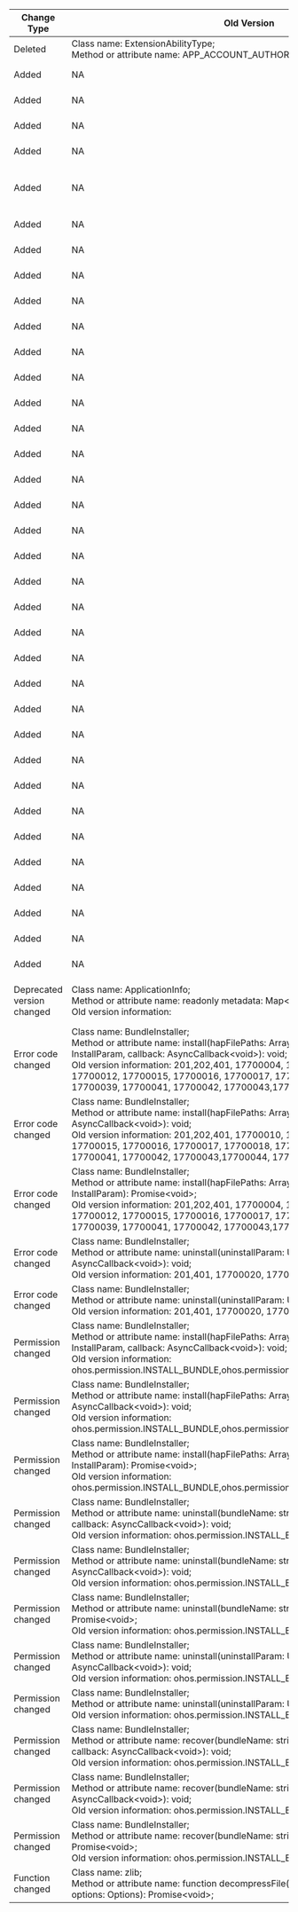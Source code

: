 | Change Type | Old Version | New Version | d.ts File |
| ---- | ------ | ------ | -------- |
|Deleted|Class name: ExtensionAbilityType;<br>Method or attribute name: APP_ACCOUNT_AUTHORIZATION = 19|NA|@ohos.bundle.bundleManager.d.ts|
|Added|NA|Class name: appControl;<br>Method or attribute name: function setDisposedStatusSync(appId: string, disposedWant: Want): void;|@ohos.bundle.appControl.d.ts|
|Added|NA|Class name: appControl;<br>Method or attribute name: function getDisposedStatusSync(appId: string): Want;|@ohos.bundle.appControl.d.ts|
|Added|NA|Class name: appControl;<br>Method or attribute name: function deleteDisposedStatusSync(appId: string): void;|@ohos.bundle.appControl.d.ts|
|Added|NA|Class name: bundleManager;<br>Method or attribute name: function queryAbilityInfoSync(want: Want, abilityFlags: number, userId?: number): Array\<AbilityInfo>;|@ohos.bundle.bundleManager.d.ts|
|Added|NA|Class name: bundleManager;<br>Method or attribute name: function queryExtensionAbilityInfoSync(want: Want, extensionAbilityType: ExtensionAbilityType,<br><br>    extensionAbilityFlags: number, userId?: number): Array\<ExtensionAbilityInfo>;|@ohos.bundle.bundleManager.d.ts|
|Added|NA|Class name: bundleManager;<br>Method or attribute name: function getBundleNameByUidSync(uid: number): string;|@ohos.bundle.bundleManager.d.ts|
|Added|NA|Class name: bundleManager;<br>Method or attribute name: function getBundleArchiveInfoSync(hapFilePath: string, bundleFlags: number): BundleInfo;|@ohos.bundle.bundleManager.d.ts|
|Added|NA|Class name: bundleManager;<br>Method or attribute name: function setApplicationEnabledSync(bundleName: string, isEnabled: boolean): void;|@ohos.bundle.bundleManager.d.ts|
|Added|NA|Class name: bundleManager;<br>Method or attribute name: function setAbilityEnabledSync(info: AbilityInfo, isEnabled: boolean): void;|@ohos.bundle.bundleManager.d.ts|
|Added|NA|Class name: bundleManager;<br>Method or attribute name: function isApplicationEnabledSync(bundleName: string): boolean;|@ohos.bundle.bundleManager.d.ts|
|Added|NA|Class name: bundleManager;<br>Method or attribute name: function isAbilityEnabledSync(info: AbilityInfo): boolean;|@ohos.bundle.bundleManager.d.ts|
|Added|NA|Class name: bundleManager;<br>Method or attribute name: function getLaunchWantForBundleSync(bundleName: string, userId?: number): Want;|@ohos.bundle.bundleManager.d.ts|
|Added|NA|Class name: bundleManager;<br>Method or attribute name: function getProfileByAbilitySync(moduleName: string, abilityName: string, metadataName?: string): Array\<string>;|@ohos.bundle.bundleManager.d.ts|
|Added|NA|Class name: bundleManager;<br>Method or attribute name: function getProfileByExtensionAbilitySync(moduleName: string, extensionAbilityName: string, metadataName?: string): Array\<string>;|@ohos.bundle.bundleManager.d.ts|
|Added|NA|Class name: bundleManager;<br>Method or attribute name: function getPermissionDefSync(permissionName: string): PermissionDef;|@ohos.bundle.bundleManager.d.ts|
|Added|NA|Class name: bundleManager;<br>Method or attribute name: function getAbilityLabelSync(bundleName: string, moduleName: string, abilityName: string): string;|@ohos.bundle.bundleManager.d.ts|
|Added|NA|Class name: bundleManager;<br>Method or attribute name: function getAppProvisionInfoSync(bundleName: string, userId?: number): AppProvisionInfo;|@ohos.bundle.bundleManager.d.ts|
|Added|NA|Class name: bundleManager;<br>Method or attribute name: export type ModuleMetadata = _ModuleMetadata;|@ohos.bundle.bundleManager.d.ts|
|Added|NA|Class name: ExtensionAbilityType;<br>Method or attribute name: SHARE = 16|@ohos.bundle.bundleManager.d.ts|
|Added|NA|Class name: ExtensionAbilityType;<br>Method or attribute name: ACTION = 19|@ohos.bundle.bundleManager.d.ts|
|Added|NA|Class name: defaultAppManager;<br>Method or attribute name: function isDefaultApplicationSync(type: string): boolean;|@ohos.bundle.defaultAppManager.d.ts|
|Added|NA|Class name: defaultAppManager;<br>Method or attribute name: function getDefaultApplicationSync(type: string, userId?: number): BundleInfo;|@ohos.bundle.defaultAppManager.d.ts|
|Added|NA|Class name: defaultAppManager;<br>Method or attribute name: function setDefaultApplicationSync(type: string, elementName: ElementName, userId?: number): void;|@ohos.bundle.defaultAppManager.d.ts|
|Added|NA|Class name: defaultAppManager;<br>Method or attribute name: function resetDefaultApplicationSync(type: string, userId?: number): void;|@ohos.bundle.defaultAppManager.d.ts|
|Added|NA|Class name: sourcefile;<br>Method or attribute name: export type BundleStatusCallback = _BundleStatusCallback;|@ohos.bundle.innerBundleManager.d.ts|
|Added|NA|Class name: installer;<br>Method or attribute name: function getBundleInstallerSync(): BundleInstaller;|@ohos.bundle.installer.d.ts|
|Added|NA|Class name: BundleInstaller;<br>Method or attribute name: updateBundleForSelf(hapFilePaths: Array\<string>, installParam: InstallParam, callback: AsyncCallback\<void>): void;|@ohos.bundle.installer.d.ts|
|Added|NA|Class name: BundleInstaller;<br>Method or attribute name: updateBundleForSelf(hapFilePaths: Array\<string>, callback: AsyncCallback\<void>): void;|@ohos.bundle.installer.d.ts|
|Added|NA|Class name: BundleInstaller;<br>Method or attribute name: updateBundleForSelf(hapFilePaths: Array\<string>, installParam?: InstallParam): Promise\<void>;|@ohos.bundle.installer.d.ts|
|Added|NA|Class name: launcherBundleManager;<br>Method or attribute name: function getLauncherAbilityInfoSync(bundleName: string, userId: number): Array\<LauncherAbilityInfo>;|@ohos.bundle.launcherBundleManager.d.ts|
|Added|NA|Class name: launcherBundleManager;<br>Method or attribute name: function getShortcutInfoSync(bundleName: string): Array\<ShortcutInfo>;|@ohos.bundle.launcherBundleManager.d.ts|
|Added|NA|Class name: zlib;<br>Method or attribute name: function decompressFile(inFile: string, outFile: string, callback: AsyncCallback\<void>): void;|@ohos.zlib.d.ts|
|Added|NA|Class name: ApplicationInfo;<br>Method or attribute name: readonly metadataArray: Array\<ModuleMetadata>;|ApplicationInfo.d.ts|
|Added|NA|Class name: ModuleMetadata;<br>Method or attribute name: readonly moduleName: string;|ApplicationInfo.d.ts|
|Added|NA|Class name: ModuleMetadata;<br>Method or attribute name: readonly metadata: Array\<Metadata>;|ApplicationInfo.d.ts|
|Deprecated version changed|Class name: ApplicationInfo;<br>Method or attribute name: readonly metadata: Map\<string, Array\<Metadata>>;<br>Old version information: |Class name: ApplicationInfo;<br>Method or attribute name: readonly metadata: Map\<string, Array\<Metadata>>;<br>New version information: 10<br>Substitute API: ApplicationInfo#metadataArray|ApplicationInfo.d.ts|
|Error code changed|Class name: BundleInstaller;<br>Method or attribute name: install(hapFilePaths: Array\<string>, installParam: InstallParam, callback: AsyncCallback\<void>): void;<br>Old version information: 201,202,401, 17700004, 17700010, 17700011, 17700012, 17700015, 17700016, 17700017, 17700018, 17700031, 17700036, 17700039, 17700041, 17700042, 17700043,17700044, 17700047, 17700048|Class name: BundleInstaller;<br>Method or attribute name: install(hapFilePaths: Array\<string>, installParam: InstallParam, callback: AsyncCallback\<void>): void;<br>New version information: 201,202,401, 17700004, 17700010, 17700011, 17700012, 17700015, 17700016, 17700017, 17700018, 17700031, 17700036, 17700039, 17700041, 17700042, 17700043,17700044, 17700047, 17700048, 17700050|@ohos.bundle.installer.d.ts|
|Error code changed|Class name: BundleInstaller;<br>Method or attribute name: install(hapFilePaths: Array\<string>, callback: AsyncCallback\<void>): void;<br>Old version information: 201,202,401, 17700010, 17700011, 17700012, 17700015, 17700016, 17700017, 17700018, 17700031, 17700036, 17700039, 17700041, 17700042, 17700043,17700044, 17700047, 17700048|Class name: BundleInstaller;<br>Method or attribute name: install(hapFilePaths: Array\<string>, callback: AsyncCallback\<void>): void;<br>New version information: 201,202,401, 17700010, 17700011, 17700012, 17700015, 17700016, 17700017, 17700018, 17700031, 17700036, 17700039, 17700041, 17700042, 17700043,17700044, 17700047, 17700048, 17700050|@ohos.bundle.installer.d.ts|
|Error code changed|Class name: BundleInstaller;<br>Method or attribute name: install(hapFilePaths: Array\<string>, installParam?: InstallParam): Promise\<void>;<br>Old version information: 201,202,401, 17700004, 17700010, 17700011, 17700012, 17700015, 17700016, 17700017, 17700018, 17700031, 17700036, 17700039, 17700041, 17700042, 17700043,17700044, 17700047, 17700048|Class name: BundleInstaller;<br>Method or attribute name: install(hapFilePaths: Array\<string>, installParam?: InstallParam): Promise\<void>;<br>New version information: 201,202,401, 17700004, 17700010, 17700011, 17700012, 17700015, 17700016, 17700017, 17700018, 17700031, 17700036, 17700039, 17700041, 17700042, 17700043,17700044, 17700047, 17700048, 17700050|@ohos.bundle.installer.d.ts|
|Error code changed|Class name: BundleInstaller;<br>Method or attribute name: uninstall(uninstallParam: UninstallParam, callback: AsyncCallback\<void>): void;<br>Old version information: 201,401, 17700020, 17700037, 17700038|Class name: BundleInstaller;<br>Method or attribute name: uninstall(uninstallParam: UninstallParam, callback: AsyncCallback\<void>): void;<br>New version information: 201,202,401, 17700020, 17700037, 17700038|@ohos.bundle.installer.d.ts|
|Error code changed|Class name: BundleInstaller;<br>Method or attribute name: uninstall(uninstallParam: UninstallParam): Promise\<void>;<br>Old version information: 201,401, 17700020, 17700037, 17700038|Class name: BundleInstaller;<br>Method or attribute name: uninstall(uninstallParam: UninstallParam): Promise\<void>;<br>New version information: 201,202,401, 17700020, 17700037, 17700038|@ohos.bundle.installer.d.ts|
|Permission changed|Class name: BundleInstaller;<br>Method or attribute name: install(hapFilePaths: Array\<string>, installParam: InstallParam, callback: AsyncCallback\<void>): void;<br>Old version information: ohos.permission.INSTALL_BUNDLE,ohos.permission.INSTALL_ENTERPRISE_BUNDLE|Class name: BundleInstaller;<br>Method or attribute name: install(hapFilePaths: Array\<string>, installParam: InstallParam, callback: AsyncCallback\<void>): void;<br>New version information: ohos.permission.INSTALL_BUNDLE,ohos.permission.INSTALL_ENTERPRISE_BUNDLE,ohos.permission.INSTALL_ENTERPRISE_MDM_BUNDLE,ohos.permission.INSTALL_ENTERPRISE_NORMAL_BUNDLE|@ohos.bundle.installer.d.ts|
|Permission changed|Class name: BundleInstaller;<br>Method or attribute name: install(hapFilePaths: Array\<string>, callback: AsyncCallback\<void>): void;<br>Old version information: ohos.permission.INSTALL_BUNDLE,ohos.permission.INSTALL_ENTERPRISE_BUNDLE|Class name: BundleInstaller;<br>Method or attribute name: install(hapFilePaths: Array\<string>, callback: AsyncCallback\<void>): void;<br>New version information: ohos.permission.INSTALL_BUNDLE,ohos.permission.INSTALL_ENTERPRISE_BUNDLE,ohos.permission.INSTALL_ENTERPRISE_MDM_BUNDLE,ohos.permission.INSTALL_ENTERPRISE_NORMAL_BUNDLE|@ohos.bundle.installer.d.ts|
|Permission changed|Class name: BundleInstaller;<br>Method or attribute name: install(hapFilePaths: Array\<string>, installParam?: InstallParam): Promise\<void>;<br>Old version information: ohos.permission.INSTALL_BUNDLE,ohos.permission.INSTALL_ENTERPRISE_BUNDLE|Class name: BundleInstaller;<br>Method or attribute name: install(hapFilePaths: Array\<string>, installParam?: InstallParam): Promise\<void>;<br>New version information: ohos.permission.INSTALL_BUNDLE,ohos.permission.INSTALL_ENTERPRISE_BUNDLE,ohos.permission.INSTALL_ENTERPRISE_MDM_BUNDLE,ohos.permission.INSTALL_ENTERPRISE_NORMAL_BUNDLE|@ohos.bundle.installer.d.ts|
|Permission changed|Class name: BundleInstaller;<br>Method or attribute name: uninstall(bundleName: string, installParam: InstallParam, callback: AsyncCallback\<void>): void;<br>Old version information: ohos.permission.INSTALL_BUNDLE|Class name: BundleInstaller;<br>Method or attribute name: uninstall(bundleName: string, installParam: InstallParam, callback: AsyncCallback\<void>): void;<br>New version information: ohos.permission.INSTALL_BUNDLE,ohos.permission.UNINSTALL_BUNDLE|@ohos.bundle.installer.d.ts|
|Permission changed|Class name: BundleInstaller;<br>Method or attribute name: uninstall(bundleName: string, callback: AsyncCallback\<void>): void;<br>Old version information: ohos.permission.INSTALL_BUNDLE|Class name: BundleInstaller;<br>Method or attribute name: uninstall(bundleName: string, callback: AsyncCallback\<void>): void;<br>New version information: ohos.permission.INSTALL_BUNDLE,ohos.permission.UNINSTALL_BUNDLE|@ohos.bundle.installer.d.ts|
|Permission changed|Class name: BundleInstaller;<br>Method or attribute name: uninstall(bundleName: string, installParam?: InstallParam): Promise\<void>;<br>Old version information: ohos.permission.INSTALL_BUNDLE|Class name: BundleInstaller;<br>Method or attribute name: uninstall(bundleName: string, installParam?: InstallParam): Promise\<void>;<br>New version information: ohos.permission.INSTALL_BUNDLE,ohos.permission.UNINSTALL_BUNDLE|@ohos.bundle.installer.d.ts|
|Permission changed|Class name: BundleInstaller;<br>Method or attribute name: uninstall(uninstallParam: UninstallParam, callback: AsyncCallback\<void>): void;<br>Old version information: ohos.permission.INSTALL_BUNDLE|Class name: BundleInstaller;<br>Method or attribute name: uninstall(uninstallParam: UninstallParam, callback: AsyncCallback\<void>): void;<br>New version information: ohos.permission.INSTALL_BUNDLE,ohos.permission.UNINSTALL_BUNDLE|@ohos.bundle.installer.d.ts|
|Permission changed|Class name: BundleInstaller;<br>Method or attribute name: uninstall(uninstallParam: UninstallParam): Promise\<void>;<br>Old version information: ohos.permission.INSTALL_BUNDLE|Class name: BundleInstaller;<br>Method or attribute name: uninstall(uninstallParam: UninstallParam): Promise\<void>;<br>New version information: ohos.permission.INSTALL_BUNDLE,ohos.permission.UNINSTALL_BUNDLE|@ohos.bundle.installer.d.ts|
|Permission changed|Class name: BundleInstaller;<br>Method or attribute name: recover(bundleName: string, installParam: InstallParam, callback: AsyncCallback\<void>): void;<br>Old version information: ohos.permission.INSTALL_BUNDLE|Class name: BundleInstaller;<br>Method or attribute name: recover(bundleName: string, installParam: InstallParam, callback: AsyncCallback\<void>): void;<br>New version information: ohos.permission.INSTALL_BUNDLE,ohos.permission.RECOVER_BUNDLE|@ohos.bundle.installer.d.ts|
|Permission changed|Class name: BundleInstaller;<br>Method or attribute name: recover(bundleName: string, callback: AsyncCallback\<void>): void;<br>Old version information: ohos.permission.INSTALL_BUNDLE|Class name: BundleInstaller;<br>Method or attribute name: recover(bundleName: string, callback: AsyncCallback\<void>): void;<br>New version information: ohos.permission.INSTALL_BUNDLE,ohos.permission.RECOVER_BUNDLE|@ohos.bundle.installer.d.ts|
|Permission changed|Class name: BundleInstaller;<br>Method or attribute name: recover(bundleName: string, installParam?: InstallParam): Promise\<void>;<br>Old version information: ohos.permission.INSTALL_BUNDLE|Class name: BundleInstaller;<br>Method or attribute name: recover(bundleName: string, installParam?: InstallParam): Promise\<void>;<br>New version information: ohos.permission.INSTALL_BUNDLE,ohos.permission.RECOVER_BUNDLE|@ohos.bundle.installer.d.ts|
|Function changed|Class name: zlib;<br>Method or attribute name: function decompressFile(inFile: string, outFile: string, options: Options): Promise\<void>;|Class name: zlib;<br>Method or attribute name: function decompressFile(inFile: string, outFile: string, options?: Options): Promise\<void>;|@ohos.zlib.d.ts|
